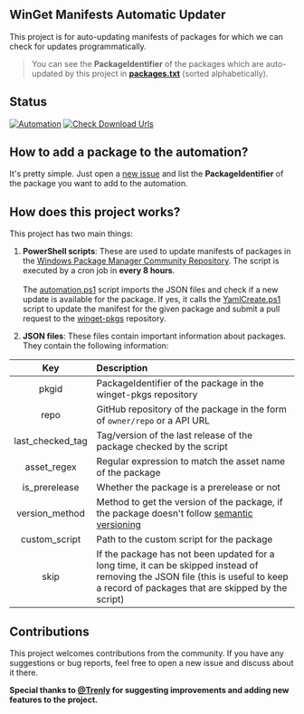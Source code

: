 ## WinGet Manifests Automatic Updater
This project is for auto-updating manifests of packages for which we can check for updates programmatically.
> You can see the **PackageIdentifier** of the packages which are auto-updated by this project in [**packages.txt**](https://github.com/vedantmgoyal2009/winget-pkgs-automation/blob/main/packages.txt) (sorted alphabetically).

## Status
[![Automation](https://github.com/vedantmgoyal2009/winget-pkgs-automation/actions/workflows/automation.yml/badge.svg)](https://github.com/vedantmgoyal2009/winget-pkgs-automation/actions/workflows/automation.yml)
[![Check Download Urls](https://github.com/vedantmgoyal2009/winget-pkgs-automation/actions/workflows/check-download-urls.yml/badge.svg)](https://github.com/vedantmgoyal2009/winget-pkgs-automation/actions/workflows/check-download-urls.yml)

## How to add a package to the automation?
It's pretty simple. Just open a [new issue](https://github.com/vedantmgoyal2009/winget-pkgs-automation/issues/new?assignees=vedantmgoyal2009&labels=new+package&template=package-request.md&title=New+Package) and list the **PackageIdentifier** of the package you want to add to the automation.

## How does this project works?
This project has two main things:

1. **PowerShell scripts**: These are used to update manifests of packages in the [Windows Package Manager Community Repository](https://github.com/microsoft/winget-pkgs). The script is executed by a cron job in **every 8 hours**. <br> <br>
The [automation.ps1](https://github.com/vedantmgoyal2009/winget-pkgs-automation/blob/main/automation.ps1) script imports the JSON files and check if a new update is available for the package. If yes, it calls the [YamlCreate.ps1](https://github.com/vedantmgoyal2009/winget-pkgs-automation/tree/main/YamlCreate) script to update the manifest for the given package and submit a pull request to the [winget-pkgs](https://github.com/microsoft/winget-pkgs) repository.

2. **JSON files**: These files contain important information about packages. They contain the following information:

|  Key  | Description |
| :---: | :--- |
| pkgid | PackageIdentifier of the package in the winget-pkgs repository |
| repo | GitHub repository of the package in the form of `owner/repo` or a API URL |
| last_checked_tag | Tag/version of the last release of the package checked by the script |
| asset_regex | Regular expression to match the asset name of the package |
| is_prerelease | Whether the package is a prerelease or not |
| version_method | Method to get the version of the package, if the package doesn't follow [semantic versioning](https://semver.org) |
| custom_script | Path to the custom script for the package |
| skip | If the package has not been updated for a long time, it can be skipped instead of removing the JSON file (this is useful to keep a record of packages that are skipped by the script) |

## Contributions
This project welcomes contributions from the community. If you have any suggestions or bug reports, feel free to open a new issue and discuss about it there.

**Special thanks to [@Trenly](https://github.com/Trenly) for suggesting improvements and adding new features to the project.**
